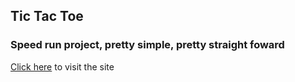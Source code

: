 ## Tic Tac Toe

### Speed run project, pretty simple, pretty straight foward

[Click here](https://emanuelhonorio.github.io/tic-tac-toe/) to visit the site